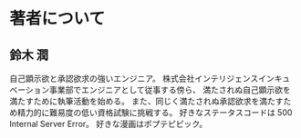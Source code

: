 # 著者について

## 鈴木 潤

自己顕示欲と承認欲求の強いエンジニア。
株式会社インテリジェンスインキュベーション事業部でエンジニアとして従事する傍ら、
満たされぬ自己顕示欲を満たすために執筆活動を始める。
また、同じく満たされぬ承認欲求を満たすため精力的に難易度の低い資格試験に挑戦する。
好きなステータスコードは 500 Internal Server Error。
好きな漫画はポプテピピック。
